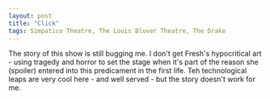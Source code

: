 ```yaml
---
layout: post
title: "Click"
tags: Simpatico Theatre, The Louis Bluver Theatre, The Drake
---
```


The story of this show is still bugging me. I don't get Fresh's hypocritical art - using tragedy and horror to set the stage when it's part of the reason she (spoiler) entered into this predicament in the first life. Teh technological leaps are very cool here - and well served - but the story doesn't work for me.

